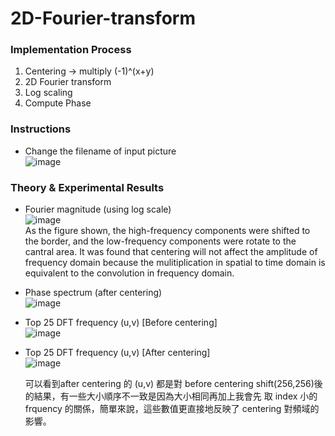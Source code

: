 # 2D-Fourier-transform

### Implementation Process
1. Centering -> multiply (-1)^(x+y)
2. 2D Fourier transform
3. Log scaling
4. Compute Phase  


### Instructions
 - Change the filename of input picture  
  ![image](https://user-images.githubusercontent.com/78803926/132446274-35c79a10-e46a-47d4-a8f2-2bed51bc6db5.png)


### Theory & Experimental Results
 - Fourier magnitude (using log scale)  
   ![image](https://user-images.githubusercontent.com/78803926/132370460-6e148fa4-d001-4bee-8aa5-52cd53781eb1.png)  
   As the figure shown, the high-frequency components were shifted to the border, and the low-frequency components were rotate to the cantral area. It was found that centering will not affect the amplitude of frequency domain because the mulitiplication in spatial to time domain is equivalent to the convolution in frequency domain.  
      
 - Phase spectrum (after centering)  
   ![image](https://user-images.githubusercontent.com/78803926/132370681-40fd1c04-dd16-4d4a-bc68-5626db6c5c54.png)
   
 - Top 25 DFT frequency (u,v) [Before centering]  
   ![image](https://user-images.githubusercontent.com/78803926/132370783-829a6fb5-d68c-4c15-8cf0-785c53be08c5.png)

 - Top 25 DFT frequency (u,v) [After centering]  
   ![image](https://user-images.githubusercontent.com/78803926/132370874-c7a0eabb-cc28-4530-95f6-177edded4bff.png)  
   
   可以看到after centering 的 (u,v) 都是對 before centering shift(256,256)後的結果，有一些大小順序不一致是因為大小相同再加上我會先
取 index 小的 frquency 的關係，簡單來說，這些數值更直接地反映了 centering 對頻域的影響。
